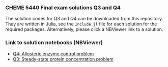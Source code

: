 ### CHEME 5440 Final exam solutions Q3 and Q4
The solution codes for Q3 and Q4 can be downloaded from this repository. They are written in Julia, see the ``Include.jl`` file for each solution for the required packages. Alternatively, please click a NBViewer link to a solution.

### Link to solution notebooks (NBViewer)
* [Q4: Allosteric enzyme control problem](https://nbviewer.jupyter.org/github/varnerlab/CHEME-5440-7770-P2-soln/blob/master/Q4_soln/Soln.ipynb)
* [Q3: Steady-state protein concentration problem](https://nbviewer.jupyter.org/github/varnerlab/CHEME-5440-7770-P2-soln/blob/master/Q3_soln/Solution.ipynb)